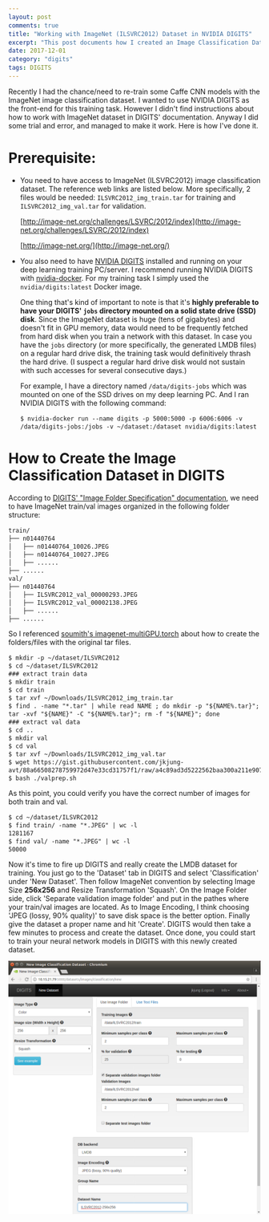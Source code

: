 ```yaml
---
layout: post
comments: true
title: "Working with ImageNet (ILSVRC2012) Dataset in NVIDIA DIGITS"
excerpt: "This post documents how I created an Image Classification Dataset in NVIDIA DIGITS with the well-known ImageNet (ILSVRC2012) image dataset."
date: 2017-12-01
category: "digits"
tags: DIGITS
---
```


Recently I had the chance/need to re-train some Caffe CNN models with the ImageNet image classification dataset. I wanted to use NVIDIA DIGITS as the front-end for this training task. However I didn't find instructions about how to work with ImageNet dataset in DIGITS' documentation. Anyway I did some trial and error, and managed to make it work. Here is how I've done it.

# Prerequisite:

* You need to have access to ImageNet (ILSVRC2012) image classification dataset. The reference web links are listed below. More specifically, 2 files would be needed: `ILSVRC2012_img_train.tar` for training and `ILSVRC2012_img_val.tar` for validation.

  [http://image-net.org/challenges/LSVRC/2012/index](http://image-net.org/challenges/LSVRC/2012/index)

  [http://image-net.org/](http://image-net.org/)

* You also need to have [NVIDIA DIGITS](https://github.com/NVIDIA/DIGITS) installed and running on your deep learning training PC/server. I recommend running NVIDIA DIGITS with [nvidia-docker](https://github.com/NVIDIA/nvidia-docker). For my training task I simply used the `nvidia/digits:latest` Docker image.

  One thing that's kind of important to note is that it's **highly preferable to have your DIGITS' `jobs` directory mounted on a solid state drive (SSD) disk**. Since the ImageNet dataset is huge (tens of gigabytes) and doesn't fit in GPU memory, data would need to be frequently fetched from hard disk when you train a network with this dataset. In case you have the `jobs` directory (or more specifically, the generated LMDB files) on a regular hard drive disk, the training task would definitively thrash the hard drive. (I suspect a regular hard drive disk would not sustain with such accesses for several consecutive days.)

  For example, I have a directory named `/data/digits-jobs` which was mounted on one of the SSD drives on my deep learning PC. And I ran NVIDIA DIGITS with the following command:

  ```shell
  $ nvidia-docker run --name digits -p 5000:5000 -p 6006:6006 -v /data/digits-jobs:/jobs -v ~/dataset:/dataset nvidia/digits:latest
  ```

# How to Create the Image Classification Dataset in DIGITS

According to [DIGITS' "Image Folder Specification" documentation](https://github.com/NVIDIA/DIGITS/blob/master/docs/ImageFolderFormat.md), we need to have ImageNet train/val images organized in the following folder structure:

  ```
  train/
  ├── n01440764
  │   ├── n01440764_10026.JPEG
  │   ├── n01440764_10027.JPEG
  │   ├── ......
  ├── ......
  val/
  ├── n01440764
  │   ├── ILSVRC2012_val_00000293.JPEG
  │   ├── ILSVRC2012_val_00002138.JPEG
  │   ├── ......
  ├── ......
  ```

So I referenced [soumith's imagenet-multiGPU.torch](https://github.com/soumith/imagenet-multiGPU.torch) about how to create the folders/files with the original tar files.

  ```shell
  $ mkdir -p ~/dataset/ILSVRC2012
  $ cd ~/dataset/ILSVRC2012
  ### extract train data
  $ mkdir train
  $ cd train
  $ tar xvf ~/Downloads/ILSVRC2012_img_train.tar
  $ find . -name "*.tar" | while read NAME ; do mkdir -p "${NAME%.tar}"; tar -xvf "${NAME}" -C "${NAME%.tar}"; rm -f "${NAME}"; done
  ### extract val data
  $ cd ..
  $ mkdir val
  $ cd val
  $ tar xvf ~/Downloads/ILSVRC2012_img_val.tar
  $ wget https://gist.githubusercontent.com/jkjung-avt/88a66508278759972d47e33cd31757f1/raw/a4c89ad3d5222562baa300a211e90743ee6a4e3d/valprep.sh
  $ bash ./valprep.sh
  ```

As this point, you could verify you have the correct number of images for both train and val.

  ```shell
  $ cd ~/dataset/ILSVRC2012
  $ find train/ -name "*.JPEG" | wc -l
  1281167
  $ find val/ -name "*.JPEG" | wc -l
  50000
  ```

Now it's time to fire up DIGITS and really create the LMDB dataset for training. You just go to the 'Dataset' tab in DIGITS and select 'Classification' under 'New Dataset'. Then follow ImageNet convention by selecting Image Size **256x256** and Resize Transformation 'Squash'. On the Image Folder side, click 'Separate validation image folder' and put in the pathes where your train/val images are located. As to Image Encoding, I think choosing 'JPEG (lossy, 90% quality)' to save disk space is the better option. Finally give the dataset a proper name and hit 'Create'. DIGITS would then take a few minutes to process and create the dataset. Once done, you could start to train your neural network models in DIGITS with this newly created dataset.

![Screenshot of DIGITS' new image classfication dataset page](/assets/2017-12-01-ilsvrc2012-in-digits/ILSVRC2012-256x256.png)
